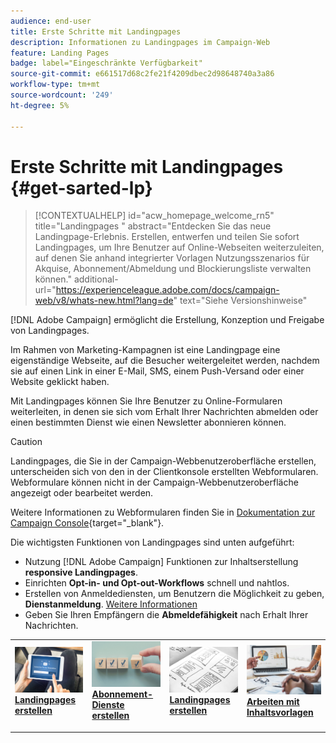```yaml
---
audience: end-user
title: Erste Schritte mit Landingpages
description: Informationen zu Landingpages im Campaign-Web
feature: Landing Pages
badge: label="Eingeschränkte Verfügbarkeit"
source-git-commit: e661517d68c2fe21f4209dbec2d98648740a3a86
workflow-type: tm+mt
source-wordcount: '249'
ht-degree: 5%

---
```


# Erste Schritte mit Landingpages {#get-sarted-lp}

>[!CONTEXTUALHELP]
>id="acw_homepage_welcome_rn5"
>title="Landingpages "
>abstract="Entdecken Sie das neue Landingpage-Erlebnis. Erstellen, entwerfen und teilen Sie sofort Landingpages, um Ihre Benutzer auf Online-Webseiten weiterzuleiten, auf denen Sie anhand integrierter Vorlagen Nutzungsszenarios für Akquise, Abonnement/Abmeldung und Blockierungsliste verwalten können."
>additional-url="https://experienceleague.adobe.com/docs/campaign-web/v8/whats-new.html?lang=de" text="Siehe Versionshinweise"

[!DNL Adobe Campaign] ermöglicht die Erstellung, Konzeption und Freigabe von Landingpages.

Im Rahmen von Marketing-Kampagnen ist eine Landingpage eine eigenständige Webseite, auf die Besucher weitergeleitet werden, nachdem sie auf einen Link in einer E-Mail, SMS, einem Push-Versand oder einer Website geklickt haben.

Mit Landingpages können Sie Ihre Benutzer zu Online-Formularen weiterleiten, in denen sie sich vom Erhalt Ihrer Nachrichten abmelden oder einen bestimmten Dienst wie einen Newsletter abonnieren können.

>[!CAUTION]
>
>Landingpages, die Sie in der Campaign-Webbenutzeroberfläche erstellen, unterscheiden sich von den in der Clientkonsole erstellten Webformularen. Webformulare können nicht in der Campaign-Webbenutzeroberfläche angezeigt oder bearbeitet werden.
>
>Weitere Informationen zu Webformularen finden Sie in [Dokumentation zur Campaign Console](https://experienceleague.adobe.com/docs/campaign/campaign-v8/content/webapps.html){target="_blank"}.

Die wichtigsten Funktionen von Landingpages sind unten aufgeführt:

* Nutzung [!DNL Adobe Campaign] Funktionen zur Inhaltserstellung **responsive Landingpages**.
* Einrichten **Opt-in- und Opt-out-Workflows** schnell und nahtlos.
* Erstellen von Anmeldediensten, um Benutzern die Möglichkeit zu geben, **Dienstanmeldung**. [Weitere Informationen](../audience/manage-services.md)
* Geben Sie Ihren Empfängern die **Abmeldefähigkeit** nach Erhalt Ihrer Nachrichten.
  <!--Send a **confirmation email** upon opt-in or opt-out.-->

<table style="table-layout:fixed"><tr style="border: 0;">
<td>
<a href="create-lp.md">
<img alt="Lead" src="../assets/do-not-localize/lp-subscription.jpeg">
</a>
<div><a href="create-lp.md"><strong>Landingpages erstellen</strong>
</div>
<p>
</td>
<td>
<a href="../audience/manage-services.md">
<img alt="Gelegentlich" src="../assets/do-not-localize/lp-list.jpg">
</a>
<div>
<a href="../audience/manage-services.md"><strong>Abonnement-Dienste erstellen</strong></a>
</div>
<p></td>
<td>
<a href="lp-content.md">
<img alt="Validierung" src="../assets/do-not-localize/lp-design.jpg">
</a>
<div>
<a href="lp-content.md"><strong>Landingpages erstellen</strong></a>
</div>
<p>
</td>
<td>
<a href="lp-templates.md">
<img alt="Validierung" src="../assets/do-not-localize/lp-reporting.jpg">
</a>
<div>
<a href="lp-templates.md"><strong>Arbeiten mit Inhaltsvorlagen</strong></a>
</div>
<p>
</td>
</tr></table>

